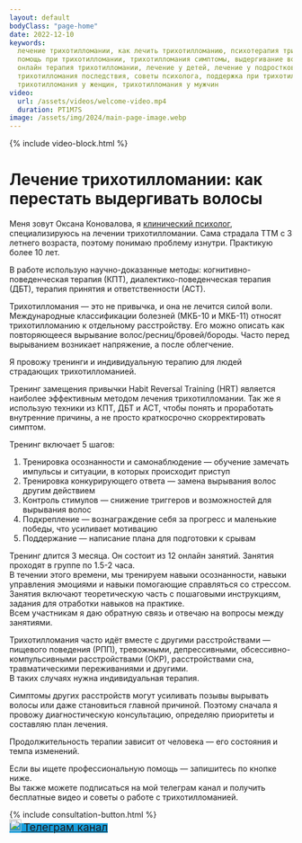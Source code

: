 ```yaml
---
layout: default
bodyClass: "page-home"
date: 2022-12-10
keywords:
  лечение трихотилломании, как лечить трихотилломанию, психотерапия трихотилломании,
  помощь при трихотилломании, трихотилломания симптомы, выдергивание волос, когнитивно-поведенческая терапия,
  онлайн терапия трихотилломании, лечение у детей, лечение у подростков, лечение у взрослых,
  трихотилломания последствия, советы психолога, поддержка при трихотилломании,
  трихотилломания у женщин, трихотилломания у мужчин
video:
  url: /assets/videos/welcome-video.mp4
  duration: PT1M7S
image: /assets/img/2024/main-page-image.webp
---
```


<div class="container mb-10">
    <div class="intro">
        <div class="row mt-1 mb-1">
            <div class="col">
                {% include video-block.html %}
            </div>
        </div>
        <div class="row mt-1">
            <h1 class="custom-header">Лечение трихотилломании: как перестать выдергивать волосы</h1>
        </div>
        <div class="row content mb-1">
            <p class="mb-2">
                Меня зовут Оксана Коновалова, я <a href="{% link about.md %}">клинический психолог</a>, специализируюсь на лечении трихотилломании.
                Сама страдала ТТМ с 3 летнего возраста, поэтому понимаю проблему изнутри. Практикую более 10 лет. <br>
            </p>
            <p>
                В работе использую научно-доказанные методы: 
                    когнитивно-поведенческая терапия (КПТ), 
                    диалектико-поведенческая терапия (ДБТ), 
                    терапия принятия и ответственности (АСТ).
            </p>
        </div>
        <div class="row content">
            <p>
                <span class="fw-lighter">Трихотилломания</span> — это не привычка, и она не лечится силой воли. 
                Международные классификации болезней (МКБ-10 и МКБ-11) относят трихотилломанию к отдельному расстройству. 
                Его можно описать как повторяющееся вырывание волос/ресниц/бровей/бороды. 
                Часто перед вырыванием возникает напряжение, а после облегчение.
            </p>
        </div>
        <div class="row content">
            <p>
                Я провожу <span class="fw-semibold">тренинги</span> и <span class="fw-semibold">индивидуальную терапию</span> для людей страдающих трихотилломанией. 
            </p>
        </div>
        <div class="row content">
            <p class="mb-2">
                 <span class="fw-semibold">Тренинг замещения привычки</span> <span class="fst-italic">Habit Reversal Training (HRT)</span> является наиболее эффективным методом лечения трихотилломании. 
                Так же я использую техники из КПТ, ДБТ и АСТ, чтобы понять и проработать внутренние причины, а не просто краткосрочно скорректировать симптом.
            </p>
            <p class="mb-1">
                Тренинг включает 5 шагов:
            </p>
            <ol class="ps-4">
                <li>
                    <span class="fw-lighter">Тренировка осознанности и самонаблюдение</span> — обучение замечать импульсы и ситуации, в которых происходит приступ 
                </li>
                <li>
                    <span class="fw-lighter">Тренировка конкурирующего ответа</span> — замена вырывания волос другим действием 
                </li>
                <li>
                    <span class="fw-lighter">Контроль стимулов</span> — снижение триггеров и возможностей для вырывания волос 
                </li>
                <li>
                    <span class="fw-lighter">Подкрепление</span> — вознаграждение себя за прогресс и маленькие победы, что усиливает мотивацию
                </li>
                <li>
                    <span class="fw-lighter">Поддержание</span> — написание плана для подготовки к срывам 
                </li>
            </ol>
            <p>
                Тренинг длится 3 месяца. Он состоит из 12 онлайн занятий. Занятия проходят в группе по 1.5-2 часа. <br>
                В течении этого времени, мы тренируем навыки осознанности, навыки управления эмоциями и навыки помогающие справляться со стрессом.  <br>
                Занятия включают теоретическую часть с пошаговыми инструкциям, задания для отработки навыков на практике. <br>
                Всем участникам я даю обратную связь и отвечаю на вопросы между занятиями.
            </p>
        </div>
        <div class="row content">
            <p class="mb-1">
                Трихотилломания часто идёт вместе с другими расстройствами — пищевого поведения (РПП), тревожными, депрессивными, обсессивно-компульсивными расстройствами (ОКР), расстройствами сна, травматическими переживаниями и другими.<br>
                В таких случаях нужна <span class="fw-semibold">индивидуальная терапия</span>. 
            </p>
            <p class="mb-1">
                Симптомы других расстройств могут усиливать позывы вырывать волосы или даже становиться главной причиной. 
                Поэтому сначала я провожу диагностическую консультацию, определяю приоритеты и составляю план лечения. 
            </p>
            <p>
                Продолжительность терапии зависит от человека — его состояния и темпа изменений.
            </p>
        </div>
        <div class="row justify-content-center mb-5 mt-3">
            <div class="content">
                <p class="mb-1">
                    Если вы ищете профессиональную помощь — запишитесь по кнопке ниже.<br>
                    Вы также можете подписаться на мой телеграм канал и получить бесплатные видео и советы о работе с трихотилломанией.
                </p>
            </div>
            <div class="row my-5 justify-content-center">
                <div class="col-12 col-md-6 mb-4 d-flex justify-content-center align-items-center">
                    {% include consultation-button.html %}
                </div>
                <div class="col-12 col-md-6 mb-4 d-flex justify-content-center align-items-center">
                    <a href="https://t.me/ttm_help_ru"
                           rel="nofollow"
                           target="_blank"
                           class="button btn-primary button-shadow rounded-3 d-flex justify-content-center align-items-center w-100"
                           style="background-color: #189edc">
                            <img alt="Телеграм канал при трихотилломании (ТТМ)"
                                 title="Телеграм канал посвященный трихотилломании и о том, как с нею бороться"
                                 width="21"
                                 height="21"
                                 class="messenger-icon mr-1" src="/assets/images/social/telegram.svg">
                            <span 
                                class="ms-3"
                                style="font-size: clamp(14px, 2vw, 20px);">Телеграм канал</span>
                        </a>
                </div>
            </div>
        </div>
    </div>
</div>